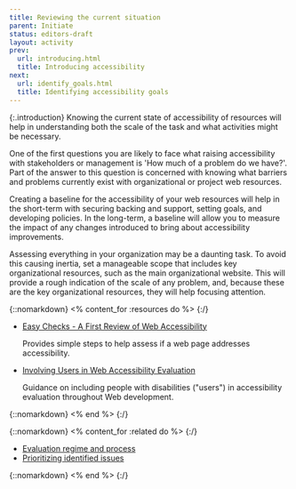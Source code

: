 ```yaml
---
title: Reviewing the current situation
parent: Initiate
status: editors-draft
layout: activity
prev:
  url: introducing.html
  title: Introducing accessibility
next:
  url: identify_goals.html
  title: Identifying accessibility goals
---
```


{:.introduction}
Knowing the current state of accessibility of resources will help in understanding both the scale of the task and what activities might be necessary.

One of the first questions you are likely to face what raising accessibility with stakeholders or management is 'How much of a problem do we have?'. Part of the answer to this question is concerned with knowing what barriers and problems currently exist with organizational or project web resources.

Creating a baseline for the accessibility of your web resources will help in the short-term with securing backing and support, setting goals, and developing policies. In the long-term, a baseline will allow you to measure the impact of any changes introduced to bring about accessibility improvements.

Assessing everything in your organization may be a daunting task. To avoid this causing inertia, set a manageable scope that includes key organizational resources, such as the main organizational website. This will provide a rough indication of the scale of any problem, and, because these are the key organizational resources, they will help focusing attention. 

{::nomarkdown}
<% content_for :resources do %>
{:/}

* [Easy Checks - A First Review of Web Accessibility](/WAI/eval/preliminary.html)

  Provides simple steps to help assess if a web page addresses accessibility.
  
* [Involving Users in Web Accessibility Evaluation](/WAI/eval/users.html)

  Guidance on including people with disabilities ("users") in accessibility evaluation throughout Web development.
  
{::nomarkdown}
<% end %>
{:/}

{::nomarkdown}
<% content_for :related do %>
{:/}

* [Evaluation regime and process](../implement/evaluate.html)
* [Prioritizing identified issues](../implement/prioritization.html)

{::nomarkdown}
<% end %>
{:/}
